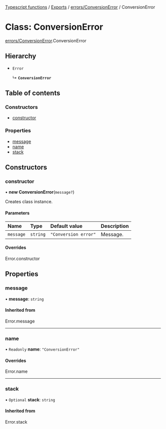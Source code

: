 [Typescript functions](../index.md) / [Exports](../modules.md) / [errors/ConversionError](../modules/errors_ConversionError.md) / ConversionError

# Class: ConversionError

[errors/ConversionError](../modules/errors_ConversionError.md).ConversionError

## Hierarchy

- `Error`

  ↳ **`ConversionError`**

## Table of contents

### Constructors

- [constructor](errors_ConversionError.ConversionError.md#constructor)

### Properties

- [message](errors_ConversionError.ConversionError.md#message)
- [name](errors_ConversionError.ConversionError.md#name)
- [stack](errors_ConversionError.ConversionError.md#stack)

## Constructors

### constructor

• **new ConversionError**(`message?`)

Creates class instance.

#### Parameters

| Name | Type | Default value | Description |
| :------ | :------ | :------ | :------ |
| `message` | `string` | `"Conversion error"` | Message. |

#### Overrides

Error.constructor

## Properties

### message

• **message**: `string`

#### Inherited from

Error.message

___

### name

• `Readonly` **name**: ``"ConversionError"``

#### Overrides

Error.name

___

### stack

• `Optional` **stack**: `string`

#### Inherited from

Error.stack
